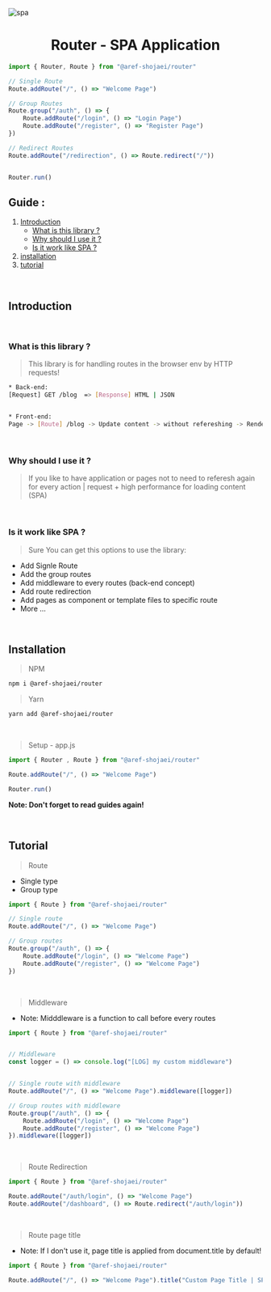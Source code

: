 ![spa](https://github.com/user-attachments/assets/a7248971-3bcd-4754-9f18-a227570b1013)


<h1 align='center'>Router - SPA Application</h1>


```js
import { Router, Route } from "@aref-shojaei/router"

// Single Route
Route.addRoute("/", () => "Welcome Page")

// Group Routes
Route.group("/auth", () => {
    Route.addRoute("/login", () => "Login Page")
    Route.addRoute("/register", () => "Register Page")
})

// Redirect Routes
Route.addRoute("/redirection", () => Route.redirect("/"))


Router.run()
```

##  Guide :
1. [Introduction](#introduction)
    * [What is this library ?](#what-is-this-library)
    * [Why should I use it ?](#why-should-i-use-it)
    * [Is it work like SPA ?](#is-it-work-like-spa)
2. [installation](#installation)
3. [tutorial](#tutorial)

<br/>

## Introduction

<br/>

### What is this library ?
> This library is for handling routes in the browser env by HTTP requests!

```bash
* Back-end:
[Request] GET /blog  => [Response] HTML | JSON


* Front-end:
Page -> [Route] /blog -> Update content -> without refereshing -> Render template
```

<br>

### Why should I use it ?
> If you like to have application or pages not to need to referesh again for every action | request + high performance for loading content (SPA)

<br>

### Is it work like SPA ?
> Sure You can get this options to use the library:
* Add Signle Route
* Add the group routes
* Add middleware to every routes (back-end concept)
* Add route redirection
* Add pages as component or template files to specific route
* More ...

<br>

## Installation

> NPM
```bash
npm i @aref-shojaei/router
```

> Yarn
```bash
yarn add @aref-shojaei/router
```

<br/>

> Setup - app.js

```js
import { Router , Route } from "@aref-shojaei/router"

Route.addRoute("/", () => "Welcome Page")

Router.run()
```
**Note: Don't forget to read guides again!**

<br/>

## Tutorial

> Route
* Single type
* Group type

```js
import { Route } from "@aref-shojaei/router"

// Single route
Route.addRoute("/", () => "Welcome Page")

// Group routes
Route.group("/auth", () => {
    Route.addRoute("/login", () => "Welcome Page")
    Route.addRoute("/register", () => "Welcome Page")
})
```

<br/>

> Middleware

* Note: Midddleware is a function to call before every routes

```js
import { Route } from "@aref-shojaei/router"


// Middleware
const logger = () => console.log("[LOG] my custom middleware")


// Single route with middleware
Route.addRoute("/", () => "Welcome Page").middleware([logger])

// Group routes with middleware
Route.group("/auth", () => {
    Route.addRoute("/login", () => "Welcome Page")
    Route.addRoute("/register", () => "Welcome Page")
}).middleware([logger])
```

<br/>

> Route Redirection

```js
import { Route } from "@aref-shojaei/router"

Route.addRoute("/auth/login", () => "Welcome Page")
Route.addRoute("/dashboard", () => Route.redirect("/auth/login"))
```

<br/>

> Route page title

* Note: If I don't use it, page title is applied from document.title by default!

```js
import { Route } from "@aref-shojaei/router"

Route.addRoute("/", () => "Welcome Page").title("Custom Page Title | SPA")
```